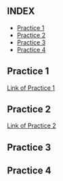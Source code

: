  ## **INDEX**

  - [Practice 1](#practice-1)
  - [Practice 2](#practice-2)
  - [Practice 3](#practice-3)
  - [Practice 4](#practice-4)

<div id='pr1' />

## Practice 1 

[Link of Practice 1](https://github.com/PAOsuna/Big_Data/blob/Unit_1/Practices/Practice1.scala)

<div id='pr2' />

## Practice 2

[Link of Practice 2](https://github.com/PAOsuna/Big_Data/blob/Unit_1/Practices/Practice2.scala)

<div id='pr3' />

## Practice 3

<div id='pr4' />

## Practice 4